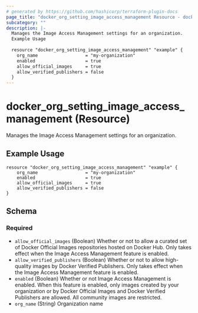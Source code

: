 ```yaml
---
# generated by https://github.com/hashicorp/terraform-plugin-docs
page_title: "docker_org_setting_image_access_management Resource - docker"
subcategory: ""
description: |-
  Manages the Image Access Management settings for an organization.
  Example Usage
  
  resource "docker_org_setting_image_access_management" "example" {
  	org_name                  = "my-organization"
  	enabled                   = true
  	allow_official_images     = true
  	allow_verified_publishers = false
  }
---
```


# docker_org_setting_image_access_management (Resource)

Manages the Image Access Management settings for an organization.

## Example Usage

```hcl
resource "docker_org_setting_image_access_management" "example" {
	org_name                  = "my-organization"
	enabled                   = true
	allow_official_images     = true
	allow_verified_publishers = false
}
```



<!-- schema generated by tfplugindocs -->
## Schema

### Required

- `allow_official_images` (Boolean) Whether or not to allow a curated set of Docker Official Images repositories hosted on Docker Hub. Only takes effect when the Image Access Management feature is enabled.
- `allow_verified_publishers` (Boolean) Whether or not to allow high-quality images by Docker Verified Publishers. Only takes effect when the Image Access Management feature is enabled.
- `enabled` (Boolean) Whether or not Image Access Management is enabled. When this feature is enabled, only images created by your organization or by Docker Official Images and Docker Verified Publishers are allowed. All community images are restricted.
- `org_name` (String) Organization name
